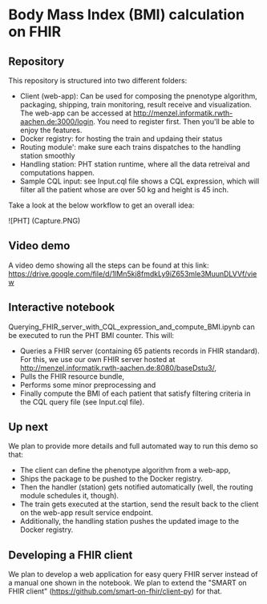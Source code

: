 # Body Mass Index (BMI) calculation on FHIR 

## Repository
This repository is structured into two different folders:
- Client (web-app): Can be used for composing the pnenotype algorithm, packaging, shipping, train monitoring, result receive and visualization. The web-app can be accessed at http://menzel.informatik.rwth-aachen.de:3000/login. You need to register first. Then you'll be able to enjoy the features.  
- Docker registry: for hosting the train and updaing their status
- Routing module': make sure each trains dispatches to the handling station smoothly
- Handling station: PHT station runtime, where all the data retreival and computations happen. 
- Sample CQL input: see Input.cql file shows a CQL expression, which will filter all the patient whose are over 50 kg and height is 45 inch. 

Take a look at the below workflow to get an overall idea: 

![PHT] (Capture.PNG)
    
## Video demo
A video demo showing all the steps can be found at this link: 
             https://drive.google.com/file/d/1lMn5kj8fmdkLy9iZ653mle3MuunDLVVf/view

## Interactive notebook
Querying_FHIR_server_with_CQL_expression_and_compute_BMI.ipynb can be executed to run the PHT BMI counter. This will:
- Queries a FHIR server (containing 65 patients records in FHIR standard). For this, we use our own FHIR server hosted at http://menzel.informatik.rwth-aachen.de:8080/baseDstu3/, 
- Pulls the FHIR resource bundle, 
- Performs some minor preprocessing and 
- Finally compute the BMI of each patient that satisfy filtering criteria in the CQL query file (see Input.cql file). 

## Up next
We plan to provide more details and full automated way to run this demo so that:
- The client can define the phenotype algorithm from a web-app, 
- Ships the package to be pushed to the Docker registry. 
- Then the handler (station) gets notified automatically (well, the routing module schedules it, though). 
- The train gets executed at the startion, send the result back to the client on the web-app result service endpoint. 
- Additionally, the handling station pushes the updated image to the Docker registry. 

## Developing a FHIR client
We plan to develop a web application for easy query FHIR server instead of a manual one shown in the notebook. We plan to extend the "SMART on FHIR client" (https://github.com/smart-on-fhir/client-py) for that.

